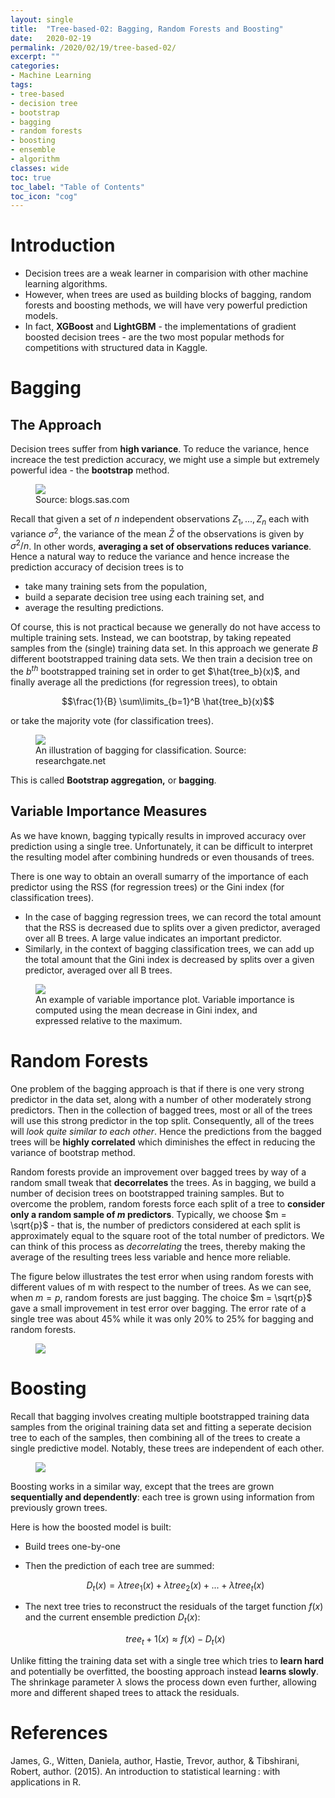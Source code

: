 ```yaml
---
layout: single
title:  "Tree-based-02: Bagging, Random Forests and Boosting"
date:   2020-02-19
permalink: /2020/02/19/tree-based-02/
excerpt: ""
categories: 
- Machine Learning
tags:
- tree-based
- decision tree
- bootstrap
- bagging
- random forests
- boosting
- ensemble
- algorithm
classes: wide
toc: true
toc_label: "Table of Contents"
toc_icon: "cog"
---
```


# Introduction

- Decision trees are a weak learner in comparision with other machine learning algorithms.
- However, when trees are used as building blocks of bagging, random forests and boosting methods, we will have very powerful prediction models.
- In fact, **XGBoost** and **LightGBM** - the implementations of gradient boosted decision trees - are the two most popular methods for competitions with structured data in Kaggle.

# Bagging

## The Approach

Decision trees suffer from **high variance**. To reduce the variance, hence increace the test prediction accuracy, we might use a simple but extremely powerful idea - the **bootstrap** method.

<figure>
	<img src="https://github.com/datasciblog/datasciblog.github.io/blob/master/_posts/images/2020-02-19-tree-based-methods-02/1.png?raw=true">
  <figcaption>Source: blogs.sas.com</figcaption>
</figure>

Recall that given a set of $n$ independent observations $Z_1, ... , Z_n$ each with variance $σ^2$, the variance of the mean $\bar{Z}$ of the observations is given by $σ^2/n$. In other words, **averaging a set of observations reduces variance**. Hence a natural way to reduce the variance and hence increase the prediction accuracy of decision trees is to 

- take many training sets from the population,
- build a separate decision tree using each training set, and
- average the resulting predictions.

Of course, this is not practical because we generally do not have access to multiple training sets. Instead, we can bootstrap, by taking repeated samples from the (single) training data set. In this approach we generate $B$ different bootstrapped training data sets. We then train a decision tree on the $b^{th}$ bootstrapped training set in order to get $\hat{tree_b}(x)$, and finally average all the predictions (for regression trees), to obtain 

$$\frac{1}{B} \sum\limits_{b=1}^B \hat{tree_b}(x)$$

or take the majority vote (for classification trees).

<figure>
	<img src="https://github.com/datasciblog/datasciblog.github.io/blob/master/_posts/images/2020-02-19-tree-based-methods-02/0.png?raw=true">
  <figcaption>An illustration of bagging for classification. Source: researchgate.net</figcaption>
</figure>

This is called **Bootstrap aggregation,** or **bagging**.

## Variable Importance Measures

As we have known, bagging typically results in improved accuracy over prediction using a single tree. Unfortunately, it can be difficult to interpret the resulting model after combining hundreds or even thousands of trees.

There is one way to obtain an overall sumarry of the importance of each predictor using the RSS (for regression trees) or the Gini index (for classification trees).

- In the case of bagging regression trees, we can record the total amount that the RSS is decreased due to splits over a given predictor, averaged over all B trees. A large value indicates an important predictor.
- Similarly, in the context of bagging classification trees, we can add up the total amount that the Gini index is decreased by splits over a given predictor, averaged over all B trees.

<figure>
	<img src="https://github.com/datasciblog/datasciblog.github.io/blob/master/_posts/images/2020-02-19-tree-based-methods-02/2.png?raw=true">
  <figcaption>An example of variable importance plot. Variable importance is computed using the mean decrease in Gini index, and expressed relative to the maximum.</figcaption>
</figure>

# Random Forests

One problem of the bagging approach is that if there is one very strong predictor in the data set, along with a number of other moderately strong predictors. Then in the collection of bagged trees, most or all of the trees will use this strong predictor in the top split. Consequently, all of the trees will *look quite similar to each other*. Hence the predictions from the bagged trees will be **highly correlated** which diminishes the effect in reducing the variance of bootstrap method.

Random forests provide an improvement over bagged trees by way of a random small tweak that **decorrelates** the trees. As in bagging, we build a number of decision trees on bootstrapped training samples. But to overcome the problem, random forests force each split of a tree to **consider only a random sample of $m$ predictors**. Typically, we choose $m = \sqrt{p}$ - that is, the number of predictors considered at each split is approximately equal to the square root of the total number of predictors. We can think of this process as *decorrelating* the trees, thereby making the average of the resulting trees less variable and hence more reliable.

The figure below illustrates the test error when using random forests with different values of m with respect to the number of trees. As we can see, when $m=p$, random forests are just bagging. The choice $m = \sqrt{p}$ gave a small improvement in test error over bagging. The error rate of a single tree was about 45% while it was only 20% to 25% for bagging and random forests.

<figure>
	<img src="https://github.com/datasciblog/datasciblog.github.io/blob/master/_posts/images/2020-02-19-tree-based-methods-02/3.png?raw=true">
</figure>

# Boosting

Recall that bagging involves creating multiple bootstrapped training data samples from the original training data set and fitting a seperate decision tree to each of the samples, then combining all of the trees to create a single predictive model. Notably, these trees are independent of each other.

<figure>
	<img src="https://github.com/datasciblog/datasciblog.github.io/blob/master/_posts/images/2020-02-19-tree-based-methods-02/4.png?raw=true">
</figure>

Boosting works in a similar way, except that the trees are grown **sequentially and dependently**: each tree is grown using information from previously grown trees.

Here is how the boosted model is built:

- Build trees one-by-one
- Then the prediction of each tree are summed:

    $$ D_t(x) = \lambda tree_1(x) + \lambda tree_2(x) + ... + \lambda tree_t(x)$$

- The next tree tries to reconstruct the residuals of the target function $f(x)$ and the current ensemble prediction $D_t(x)$:

    $$ tree_t+1(x) \approx f(x) - D_t(x)$$

Unlike fitting the training data set with a single tree which tries to **learn hard** and potentially be overfitted, the boosting approach instead **learns slowly**. The shrinkage parameter $\lambda$ slows the process down even further, allowing more and different shaped trees to attack the residuals.

# References

  James, G., Witten, Daniela, author, Hastie, Trevor, author, & Tibshirani, Robert, author. (2015). An introduction to statistical learning : with applications in R.
